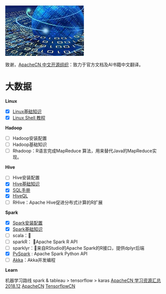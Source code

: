 ![bigdata](images/bigdata.png)

致谢，[ApacheCN 中文开源组织](http://www.apachecn.org/#)：致力于官方文档及AI书籍中文翻译。

# 大数据

**Linux**

- [x] [Linux基础知识][linux]
- [x] [Linux Shell 教程][shell]

[linux]: https://blog.csdn.net/qq_41518277/article/details/80720390
[shell]: https://blog.csdn.net/qq_41518277/article/details/80772546

**Hadoop**

- [ ] Hadoop安装配置
- [ ] Hadoop基础知识
- [ ] Rhadoop：R语言完成MapReduce 算法，用来替代Java的MapReduce实现。

**Hive**

- [ ] Hive安装配置
- [x] [Hive基础知识][hivebasic]
- [x] [SQL手册][sql]
- [x] [HiveQL][HiveQL]
- [ ] RHive：Apache Hive促进分布式计算的R扩展

[sql]: https://wilenwu.github.io/posts/big-data/SQLNotebook.html
[HiveQL]: https://wilenwu.github.io/posts/big-data/BigDataNotebook(Hive)--HiveQL.html
[hivebasic]: https://blog.csdn.net/zhongqi2513/article/details/69388239

**Spark**

- [x] [Spark安装配置][spark]
- [x] [Spark基础知识][spark_base]
- [ ] scala：:yellow_heart:
- [ ] sparkR： :yellow_heart:Apache Spark R API
- [ ] sparklyr：:yellow_heart:来自RStudio的Apache Spark的R接口，提供dplyr后端
- [x] [PySpark][PySpark] : Apache Spark Python API
- [ ] [Akka][akka]：Akka并发编程

[spark]: https://wilenwu.github.io/posts/big-data/BigDataNotebook(Spark)--Spark-installation.html
[spark_base]: https://blog.csdn.net/qq_41518277/article/details/84558396
[akka]: https://blog.csdn.net/lovehuangjiaju/article/details/51039985
[PySpark]: https://blog.csdn.net/qq_41518277/article/details/96487035

**Learn**

机器学习路线 spark & tableau > tensorflow > karas
[ApacheCN 学习资源汇总 2018.12](https://blog.csdn.net/wizardforcel/article/details/85317667)
[ApacheCN](http://www.apachecn.org/#)
[TensorflowCN](https://tensorflow.google.cn/tutorials/?hl=zh-cn)



